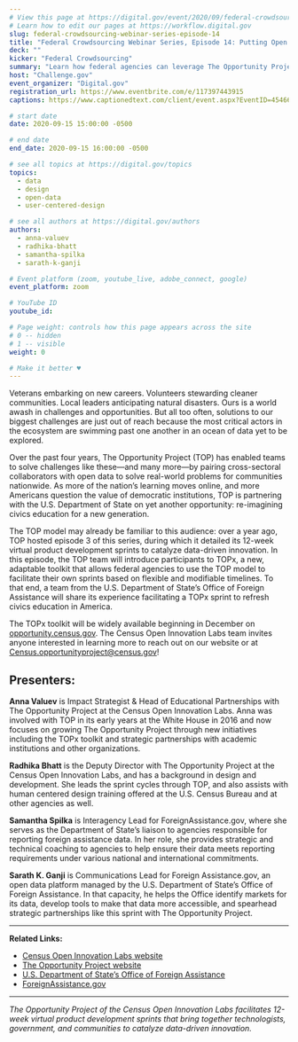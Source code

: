 ```yaml
---
# View this page at https://digital.gov/event/2020/09/federal-crowdsourcing-webinar-series-episode-14
# Learn how to edit our pages at https://workflow.digital.gov
slug: federal-crowdsourcing-webinar-series-episode-14
title: "Federal Crowdsourcing Webinar Series, Episode 14: Putting Open Data to Work for America’s Communities"
deck: ""
kicker: "Federal Crowdsourcing"
summary: "Learn how federal agencies can leverage The Opportunity Project’s adaptable toolkit to engage cross-sector collaborators and rapidly prototype digital products powered by federal open data."
host: "Challenge.gov"
event_organizer: "Digital.gov"
registration_url: https://www.eventbrite.com/e/117397443915
captions: https://www.captionedtext.com/client/event.aspx?EventID=4546699&CustomerID=321

# start date
date: 2020-09-15 15:00:00 -0500

# end date
end_date: 2020-09-15 16:00:00 -0500

# see all topics at https://digital.gov/topics
topics: 
  - data
  - design
  - open-data
  - user-centered-design

# see all authors at https://digital.gov/authors
authors: 
  - anna-valuev
  - radhika-bhatt
  - samantha-spilka
  - sarath-k-ganji

# Event platform (zoom, youtube_live, adobe_connect, google)
event_platform: zoom

# YouTube ID
youtube_id: 

# Page weight: controls how this page appears across the site
# 0 -- hidden
# 1 -- visible
weight: 0

# Make it better ♥
---
```


Veterans embarking on new careers. Volunteers stewarding cleaner communities. Local leaders anticipating natural disasters. Ours is a world awash in challenges and opportunities. But all too often, solutions to our biggest challenges are just out of reach because the most critical actors in the ecosystem are swimming past one another in an ocean of data yet to be explored.

Over the past four years, The Opportunity Project (TOP) has enabled teams to solve challenges like these—and many more—by pairing cross-sectoral collaborators with open data to solve real-world problems for communities nationwide. As more of the nation’s learning moves online, and more Americans question the value of democratic institutions, TOP is partnering with the U.S. Department of State on yet another opportunity: re-imagining civics education for a new generation.

The TOP model may already be familiar to this audience: over a year ago, TOP hosted episode 3 of this series, during which it detailed its 12-week virtual product development sprints to catalyze data-driven innovation. In this episode, the TOP team will introduce participants to TOPx, a new, adaptable toolkit that allows federal agencies to use the TOP model to facilitate their own sprints based on flexible and modifiable timelines. To that end, a team from the U.S. Department of State’s Office of Foreign Assistance will share its experience facilitating a TOPx sprint to refresh civics education in America.  
  
The TOPx toolkit will be widely available beginning in December on [opportunity.census.gov](https://opportunity.census.gov/). The Census Open Innovation Labs team invites anyone interested in learning more to reach out on our website or at Census.opportunityproject@census.gov!

## Presenters:

**Anna Valuev** is  Impact Strategist & Head of Educational Partnerships with The Opportunity Project at the Census Open Innovation Labs. Anna was involved with TOP in its early years at the White House in 2016 and now focuses on growing The Opportunity Project through new initiatives including the TOPx toolkit and strategic partnerships with academic institutions and other organizations.

**Radhika Bhatt** is the Deputy Director with The Opportunity Project at the Census Open Innovation Labs, and has a background in design and development. She leads the sprint cycles through TOP, and also assists with human centered design training offered at the U.S. Census Bureau and at other agencies as well.

**Samantha Spilka** is Interagency Lead for ForeignAssistance.gov, where she serves as the Department of State’s liaison to agencies responsible for reporting foreign assistance data. In her role, she provides strategic and technical coaching to agencies to help ensure their data meets reporting requirements under various national and international commitments.

**Sarath K. Ganji** is Communications Lead for Foreign Assistance.gov, an open data platform managed by the U.S. Department of State’s Office of Foreign Assistance. In that capacity, he helps the Office identify markets for its data, develop tools to make that data more accessible, and spearhead strategic partnerships like this sprint with The Opportunity Project.

---

**Related Links:**

 - [Census Open Innovation Labs website](https://opportunity.census.gov/coil/)
 - [The Opportunity Project website](https://opportunity.census.gov/)
 - [U.S. Department of State’s Office of Foreign Assistance](https://www.state.gov/about-us-office-of-foreign-assistance/)
 - [ForeignAssistance.gov](https://foreignassistance.gov/)
 
 ---
 
 *The Opportunity Project of the Census Open Innovation Labs facilitates 12-week virtual product development sprints that bring together technologists, government, and communities to catalyze data-driven innovation.*
